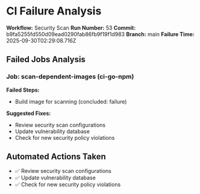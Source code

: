 # CI Failure Analysis

**Workflow:** Security Scan
**Run Number:** 53
**Commit:** b9fa5255fd550d09ead0290fab86fb9f19f1d983
**Branch:** main
**Failure Time:** 2025-09-30T02:29:08.716Z

## Failed Jobs Analysis

### Job: scan-dependent-images (ci-go-npm)
**Failed Steps:**
- Build image for scanning (concluded: failure)

**Suggested Fixes:**
- Review security scan configurations
- Update vulnerability database
- Check for new security policy violations

## Automated Actions Taken
- ✅ Review security scan configurations
- ✅ Update vulnerability database
- ✅ Check for new security policy violations
